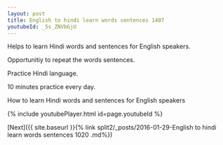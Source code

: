 ```yaml
---
layout: post
title: English to hindi learn words sentences 1407 
youtubeId: _5s_ZNVbGjU
---
```

 
 
Helps to learn Hindi words and sentences for English speakers.

Opportunitiy to repeat the words sentences. 

Practice Hindi language. 
 
10 minutes practice every day. 
 
How to learn Hindi words and sentences for English speakers 
 
{% include youtubePlayer.html id=page.youtubeId %}
 
 
[Next]({{ site.baseurl }}{% link  split2/_posts/2016-01-29-English to hindi learn words sentences 1020 .md%})
 
